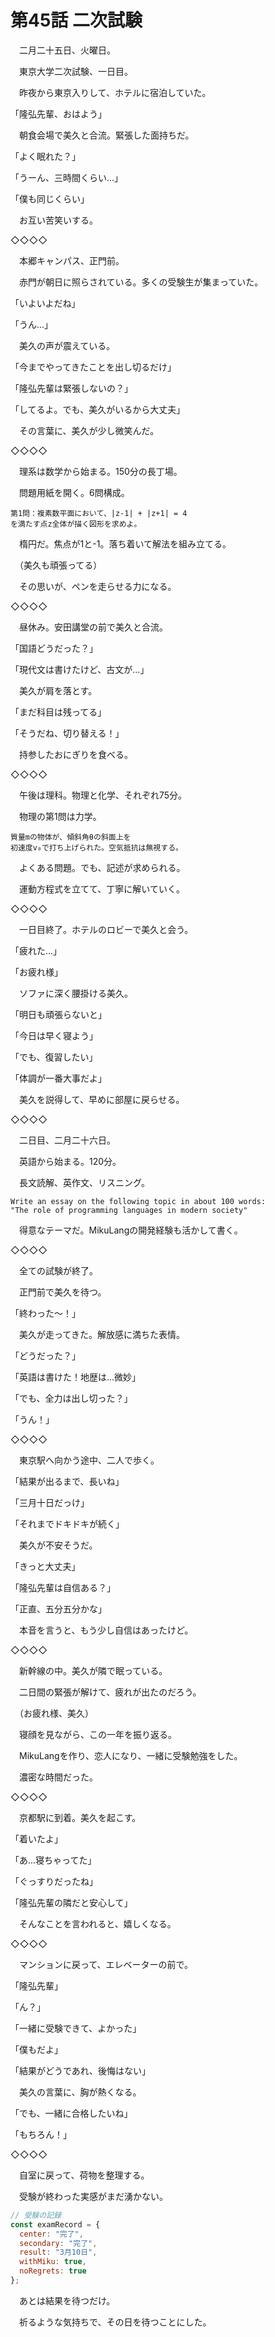 # 第45話 二次試験

　二月二十五日、火曜日。

　東京大学二次試験、一日目。

　昨夜から東京入りして、ホテルに宿泊していた。

「隆弘先輩、おはよう」

　朝食会場で美久と合流。緊張した面持ちだ。

「よく眠れた？」

「うーん、三時間くらい...」

「僕も同じくらい」

　お互い苦笑いする。

◇◇◇◇

　本郷キャンパス、正門前。

　赤門が朝日に照らされている。多くの受験生が集まっていた。

「いよいよだね」

「うん...」

　美久の声が震えている。

「今までやってきたことを出し切るだけ」

「隆弘先輩は緊張しないの？」

「してるよ。でも、美久がいるから大丈夫」

　その言葉に、美久が少し微笑んだ。

◇◇◇◇

　理系は数学から始まる。150分の長丁場。

　問題用紙を開く。6問構成。

```
第1問：複素数平面において、|z-1| + |z+1| = 4
を満たす点z全体が描く図形を求めよ。
```

　楕円だ。焦点が1と-1。落ち着いて解法を組み立てる。

　（美久も頑張ってる）

　その思いが、ペンを走らせる力になる。

◇◇◇◇

　昼休み。安田講堂の前で美久と合流。

「国語どうだった？」

「現代文は書けたけど、古文が...」

　美久が肩を落とす。

「まだ科目は残ってる」

「そうだね、切り替える！」

　持参したおにぎりを食べる。

◇◇◇◇

　午後は理科。物理と化学、それぞれ75分。

　物理の第1問は力学。

```
質量mの物体が、傾斜角θの斜面上を
初速度v₀で打ち上げられた。空気抵抗は無視する。
```

　よくある問題。でも、記述が求められる。

　運動方程式を立てて、丁寧に解いていく。

◇◇◇◇

　一日目終了。ホテルのロビーで美久と会う。

「疲れた...」

「お疲れ様」

　ソファに深く腰掛ける美久。

「明日も頑張らないと」

「今日は早く寝よう」

「でも、復習したい」

「体調が一番大事だよ」

　美久を説得して、早めに部屋に戻らせる。

◇◇◇◇

　二日目、二月二十六日。

　英語から始まる。120分。

　長文読解、英作文、リスニング。

```
Write an essay on the following topic in about 100 words:
"The role of programming languages in modern society"
```

　得意なテーマだ。MikuLangの開発経験も活かして書く。

◇◇◇◇

　全ての試験が終了。

　正門前で美久を待つ。

「終わった〜！」

　美久が走ってきた。解放感に満ちた表情。

「どうだった？」

「英語は書けた！地歴は...微妙」

「でも、全力は出し切った？」

「うん！」

◇◇◇◇

　東京駅へ向かう途中、二人で歩く。

「結果が出るまで、長いね」

「三月十日だっけ」

「それまでドキドキが続く」

　美久が不安そうだ。

「きっと大丈夫」

「隆弘先輩は自信ある？」

「正直、五分五分かな」

　本音を言うと、もう少し自信はあったけど。

◇◇◇◇

　新幹線の中。美久が隣で眠っている。

　二日間の緊張が解けて、疲れが出たのだろう。

　（お疲れ様、美久）

　寝顔を見ながら、この一年を振り返る。

　MikuLangを作り、恋人になり、一緒に受験勉強をした。

　濃密な時間だった。

◇◇◇◇

　京都駅に到着。美久を起こす。

「着いたよ」

「あ...寝ちゃってた」

「ぐっすりだったね」

「隆弘先輩の隣だと安心して」

　そんなことを言われると、嬉しくなる。

◇◇◇◇

　マンションに戻って、エレベーターの前で。

「隆弘先輩」

「ん？」

「一緒に受験できて、よかった」

「僕もだよ」

「結果がどうであれ、後悔はない」

　美久の言葉に、胸が熱くなる。

「でも、一緒に合格したいね」

「もちろん！」

◇◇◇◇

　自室に戻って、荷物を整理する。

　受験が終わった実感がまだ湧かない。

```javascript
// 受験の記録
const examRecord = {
  center: "完了",
  secondary: "完了",
  result: "3月10日",
  withMiku: true,
  noRegrets: true
};
```

　あとは結果を待つだけ。

　祈るような気持ちで、その日を待つことにした。